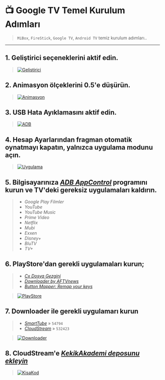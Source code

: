 # 📺 Google TV Temel Kurulum Adımları

> `MiBox`, `FireStick`, `Google TV`, `Android TV` temiz kurulum adımları..

---

## 1. **Geliştirici seçenekleri**ni aktif edin.

> [![Gelistirici](https://github.com/keyiflerolsun/Kekik-cloudstream/raw/master/.github/icons/MiBox/Gelistirici.jpg)](#)


## 2. **Animasyon ölçekleri**ni 0.5'e düşürün.

> [![Animasyon](https://github.com/keyiflerolsun/Kekik-cloudstream/raw/master/.github/icons/MiBox/Animasyon.jpg)](#)


## 3. **USB Hata Ayıklaması**nı aktif edin.

> [![ADB](https://github.com/keyiflerolsun/Kekik-cloudstream/raw/master/.github/icons/MiBox/ADB.jpg)](#)


## 4. **Hesap Ayarları**ndan fragman otomatik oynatmayı kapatın, yalnızca uygulama modunu açın.

> [![Uygulama](https://github.com/keyiflerolsun/Kekik-cloudstream/raw/master/.github/icons/MiBox/Uygulama.jpg)](#)


## 5. Bilgisayarınıza _[ADB AppControl](https://adbappcontrol.com/en/#download)_ programını kurun ve TV'deki gereksiz uygulamaları kaldırın.
> - *Google Play Filmler*
> - *YouTube*
> - *YouTube Music*
> - *Prime Video*
> - *Netflix*
> - *Mubi*
> - *Exxen*
> - *Disney+*
> - *BluTV*
> - *TV+*


## 6. **PlayStore**'dan gerekli uygulamaları kurun;
> - _[Cx Dosya Gezgini](https://play.google.com/store/apps/details?id=com.cxinventor.file.explorer)_
> - _[Downloader by AFTVnews](https://play.google.com/store/apps/details?id=com.esaba.downloader)_
> - _[Button Mapper: Remap your keys](https://play.google.com/store/apps/details?id=flar2.homebutton)_

> [![PlayStore](https://github.com/keyiflerolsun/Kekik-cloudstream/raw/master/.github/icons/MiBox/PlayStore.png)](#)


## 7. **Downloader** ile gerekli uygulamarı kurun
> - _[SmartTube](https://github.com/yuliskov/SmartTube)_ » `54794`
> - _[CloudStream](https://github.com/recloudstream/cloudstream)_ » `532423`

> [![Downloader](https://github.com/keyiflerolsun/Kekik-cloudstream/raw/master/.github/icons/MiBox/Downloader.png)](#)


## 8. **CloudStream**'e _[KekikAkademi deposunu ekleyin](https://github.com/keyiflerolsun/Kekik-cloudstream#-kurulum)_

> [![KisaKod](https://github.com/keyiflerolsun/Kekik-cloudstream/raw/master/.github/icons/KisaKod.png)](#)
